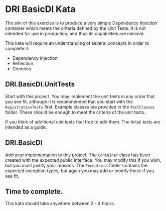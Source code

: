 # DRI BasicDI Kata

The aim of this exercise is to produce a very simple Dependency Injection container which meets the criteria defined by the Unit Tests. 
It is not intended for use in production, and thus its capabilities are minimal.

This kata will require an understanding of several concepts in order to complete it:
 - Dependency Injection
 - Reflection
 - Generics

## DRI.BasicDI.UnitTests

Start with this project. You may implement the unit tests in any order that you see fit, although it is recommended that you start with the `RegistrationTests` first.
Example classes are provided in the `TestClasses` folder. These should be enough to meet the criteria of the unit tests.

If you think of additional unit tests feel free to add them. The initial tests are intended as a guide.

## DRI.BasicDI

Add your implementation to this project. The `Container` class has been created with the expected public interface. You may modify this if you wish, but you must justify your reasons.
The `Exceptions` folder contains the expected exception types, but again you may add or modify these if you see fit.

## Time to complete.

This kata should take anywhere between 2 - 4 hours.
